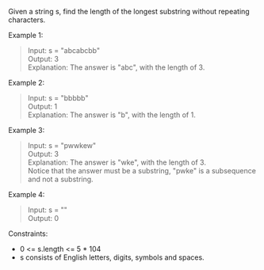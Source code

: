 Given a string s, find the length of the longest substring without repeating characters.

Example 1:
>Input: s = "abcabcbb"  
Output: 3  
Explanation: The answer is "abc", with the length of 3.

Example 2:
>Input: s = "bbbbb"  
Output: 1  
Explanation: The answer is "b", with the length of 1.

Example 3:
>Input: s = "pwwkew"  
Output: 3  
Explanation: The answer is "wke", with the length of 3.  
Notice that the answer must be a substring, "pwke" is a subsequence and not a substring.

Example 4:
>Input: s = ""  
Output: 0

Constraints:
- 0 <= s.length <= 5 * 104
- s consists of English letters, digits, symbols and spaces.

